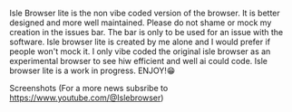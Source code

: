 Isle Browser lite is the non vibe coded version of the browser. It is better designed and more well maintained. Please do not shame or mock my creation in the issues bar. The bar is only to be used for an issue with the software. Isle browser lite is created by me alone and I would prefer if people won't mock it. I only vibe coded the original isle browser as an experimental browser to see hiw efficient and well ai could code. Isle browser lite is a work in progress. ENJOY!😁


Screenshots (For a more news subsribe to https://www.youtube.com/@Islebrowser)
